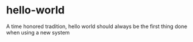 # hello-world
A time honored tradition, hello world should always be the first thing done when using a new system
